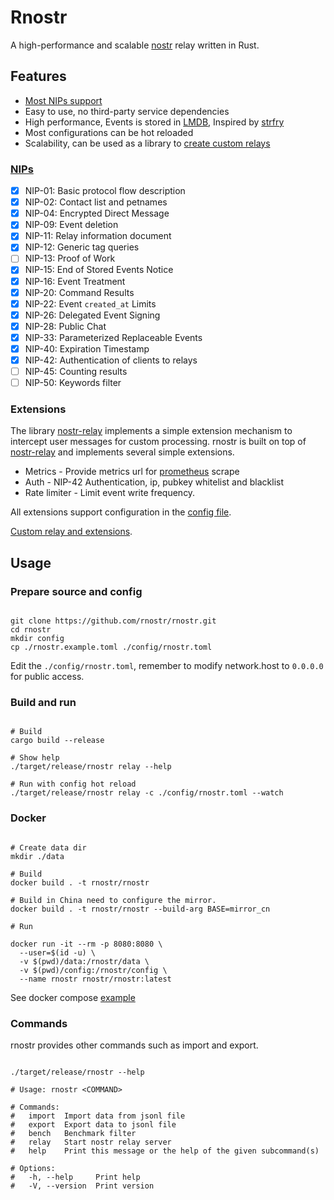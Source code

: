 # Rnostr

A high-performance and scalable [nostr](https://github.com/nostr-protocol/nostr) relay written in Rust.

## Features

- [Most NIPs support](#nips)
- Easy to use, no third-party service dependencies
- High performance, Events is stored in [LMDB](https://github.com/LMDB/lmdb), Inspired by [strfry](https://github.com/hoytech/strfry)
- Most configurations can be hot reloaded
- Scalability, can be used as a library to [create custom relays](./relay/README.md)

### [NIPs](https://github.com/nostr-protocol/nips)

- [x] NIP-01: Basic protocol flow description
- [x] NIP-02: Contact list and petnames
- [x] NIP-04: Encrypted Direct Message
- [x] NIP-09: Event deletion
- [x] NIP-11: Relay information document
- [x] NIP-12: Generic tag queries
- [ ] NIP-13: Proof of Work
- [x] NIP-15: End of Stored Events Notice
- [x] NIP-16: Event Treatment
- [x] NIP-20: Command Results
- [x] NIP-22: Event `created_at` Limits
- [x] NIP-26: Delegated Event Signing
- [x] NIP-28: Public Chat
- [x] NIP-33: Parameterized Replaceable Events
- [x] NIP-40: Expiration Timestamp
- [x] NIP-42: Authentication of clients to relays
- [ ] NIP-45: Counting results
- [ ] NIP-50: Keywords filter

### Extensions

The library [nostr-relay](./relay/) implements a simple extension mechanism to intercept user messages for custom processing. rnostr is built on top of [nostr-relay](./relay/) and implements several simple extensions.

- Metrics - Provide metrics url for [prometheus](https://prometheus.io/) scrape
- Auth - NIP-42 Authentication, ip, pubkey whitelist and blacklist
- Rate limiter - Limit event write frequency.

All extensions support configuration in the [config file](./rnostr.example.toml).

[Custom relay and extensions](./relay/).

## Usage

### Prepare source and config

```shell

git clone https://github.com/rnostr/rnostr.git
cd rnostr
mkdir config
cp ./rnostr.example.toml ./config/rnostr.toml

```

Edit the `./config/rnostr.toml`, remember to modify network.host to `0.0.0.0` for public access.

### Build and run

```shell

# Build
cargo build --release

# Show help
./target/release/rnostr relay --help

# Run with config hot reload
./target/release/rnostr relay -c ./config/rnostr.toml --watch

```

### Docker

```shell

# Create data dir
mkdir ./data

# Build
docker build . -t rnostr/rnostr

# Build in China need to configure the mirror.
docker build . -t rnostr/rnostr --build-arg BASE=mirror_cn

# Run

docker run -it --rm -p 8080:8080 \
  --user=$(id -u) \
  -v $(pwd)/data:/rnostr/data \
  -v $(pwd)/config:/rnostr/config \
  --name rnostr rnostr/rnostr:latest

```

See docker compose [example](./docker-compose.yml)

### Commands

rnostr provides other commands such as import and export.

```shell

./target/release/rnostr --help

# Usage: rnostr <COMMAND>

# Commands:
#   import  Import data from jsonl file
#   export  Export data to jsonl file
#   bench   Benchmark filter
#   relay   Start nostr relay server
#   help    Print this message or the help of the given subcommand(s)

# Options:
#   -h, --help     Print help
#   -V, --version  Print version

```
